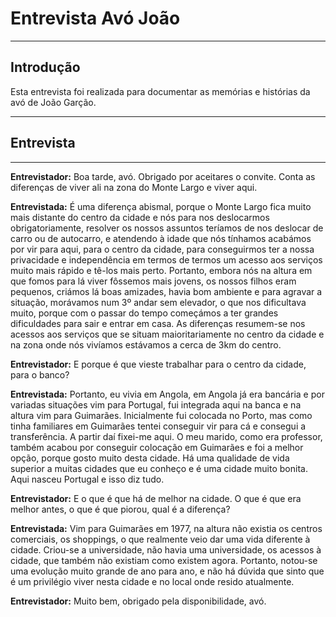 # Entrevista Avó João

--- 

## Introdução
Esta entrevista foi realizada para documentar as memórias e histórias da avó de João Garção.

---

## Entrevista

---

**Entrevistador:** Boa tarde, avó. Obrigado por aceitares o convite. Conta as diferenças de viver ali na zona do Monte Largo e viver aqui.


**Entrevistada:** É uma diferença abismal, porque o Monte Largo fica muito mais distante do centro da cidade e nós para nos deslocarmos obrigatoriamente, resolver os nossos assuntos teríamos de nos deslocar de carro ou de autocarro, e atendendo à idade que nós tínhamos acabámos por vir para aqui, para o centro da cidade, para conseguirmos ter a nossa privacidade e independência em termos de termos um acesso aos serviços muito mais rápido e tê-los mais perto. Portanto, embora nós na altura em que fomos para lá viver fôssemos mais jovens, os nossos filhos eram pequenos, criámos lá boas amizades, havia bom ambiente e para agravar a situação, morávamos num 3º andar sem elevador, o que nos dificultava muito, porque com o passar do tempo começámos a ter grandes dificuldades para sair e entrar em casa. As diferenças resumem-se nos acessos aos serviços que se situam maioritariamente no centro da cidade e na zona onde nós vivíamos estávamos a cerca de 3km do centro.


**Entrevistador:** E porque é que vieste trabalhar para o centro da cidade, para o banco?


**Entrevistada:** Portanto, eu vivia em Angola, em Angola já era bancária e por variadas situações vim para Portugal, fui integrada aqui na banca e na altura vim para Guimarães. Inicialmente fui colocada no Porto, mas como tinha familiares em Guimarães tentei conseguir vir para cá e consegui a transferência. A partir daí fixei-me aqui. O meu marido, como era professor, também acabou por conseguir colocação em Guimarães e foi a melhor opção, porque gosto muito desta cidade. Há uma qualidade de vida superior a muitas cidades que eu conheço e é uma cidade muito bonita. Aqui nasceu Portugal e isso diz tudo.


**Entrevistador:** E o que é que há de melhor na cidade. O que é que era melhor antes, o que é que piorou, qual é a diferença?


**Entrevistada:** Vim para Guimarães em 1977, na altura não existia os centros comerciais, os shoppings, o que realmente veio dar uma vida diferente à cidade. Criou-se a universidade, não havia uma universidade, os acessos à cidade, que também não existiam como existem agora. Portanto, notou-se uma evolução muito grande de ano para ano, e não há dúvida que sinto que é um privilégio viver nesta cidade e no local onde resido atualmente.


**Entrevistador:** Muito bem, obrigado pela disponibilidade, avó.












